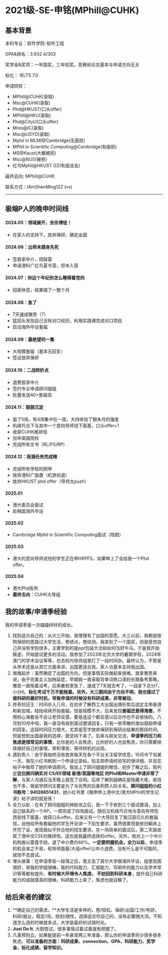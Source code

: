 # 2021级-SE-申铭(MPhill@CUHK)

## **基本背景**

本科专业：软件学院-软件工程

GPA&排名：3.932    4/303

奖学金&奖项：一年国奖，三年校奖。竞赛和论文基本与申请方向无关

标化： IELTS 7.0

申请院校：

- MPhill@CUHK(录取)
- Msc@CUHK(录取) 
- Phd@HKUST(口头offer) 
- MPhill@HKU(录取)  
- Phd@CityU(口头offer)  
- Mres@IC(录取) 
- Msc@USYD(录取) 
- Mphil in MLMI@Cambridge(无面拒) 
- MPhil in Scientific Computing@Cambridge(有面拒) 
- MS@Kaust(大概被拒) 
- Msc@NUS(被拒)
- 红鸟Mphil@HKUST GZ(有面没去)

最终去向:  MPhill@CUHK

联系方式：IAmShenMing122 (vx)

---



## 极端P人的晚申时间线

#### 2024.05：领域展开，坐杀博徒！
- 在家人的支持下，放弃保研，确定出国

#### 2024.06：出师未捷身先死

- 签首家中介，但踩雷
- 申请港科广红鸟夏令营，但未入营

 #### 2024.07：你这个年纪你怎么睡得着觉的

- 回家休息，结果摆了一整个月

#### 2024.08：急了
- 7天速成雅思（7）
- 猛回头发现自己没有对口经历，利用实践课完成对口项目
- 启动海外毕设套磁

####  2024.09：最绝望的一集

- 大规模套磁（基本无回复）
- 签证放弃保研

#### 2024.10：二战转折点
- 退费首家中介
- 签约专业申请顾问姐姐
- 批量发送40+套磁信

#### 2024.11：狠狠沉淀
- 面了5场，有4场集中在一周，大四体验了期末月的强度
- 机缘巧合下与其中一个意向导师线下面基，口头offer+1
- 收获CUHK推研信
- 加申英国院校
- 完成所有文书（RL/PS/RP）

#### 2024.12：我滴任务完成辣
- 完成所有学校的网申
- 放弃港科广面邀（机票劝退）
- 放弃HKUST phd offer（导师太push）

#### 2025.01
- 港大委员会面试
- 赴韩国海外毕设

#### 2025.02
- Cambridge Mphil in Scientific Computing面试（陪跑）

#### 2025.03

- 港大的意向导师说他的学生正在申HKPFS，如果申上了会给我一个Phd offer。

#### 2025.04
- 港大Phd告吹
- **最终去向**：CUHK大导组



## **我的故事/申请季经验**

我的申请季是一次磕磕绊绊的成长。

1. 找到适合自己的：从大三开始，我慢慢有了出国的意愿。大三以前，我都是按照保研的思路过大学生活，卷绩点，卷综测。我拿到了一个国奖，但是感觉自己并没有学到很多，主要学到的是ppt包装大法和如何当好牛马。于是我开始叛逆，开始尝试更多的活动。我参加了2023年北京大学的暑期学校，2024年澳门的学术会议等等，也去校内导师组里打了一段时间杂。最终认为，不管是从学术还是从其它方面来讲，出国更适合我，家人也基本支持我出国。
2. 艰难起步：虽然确定了出国的方向，但是事情实际做起来很难。就拿雅思来说，由于完美主义加拖延症，早期我一直采取背单词练口语的长期备考策略，雅思一直拖着没考，后来暑假里急了，速成了7天就去考了，一战拿下总分7，小分6。**标化考试千万不能拖着。**另外，大三期间由于方向不明，我也错过了做科研的最好时机，导致申请的时候**没有科研成果，非常被动**。
3. 传奇抗压王：时间步入八月，在初步了解西工大出国出境形势后选定主申香港和新加坡。陆陆续续开始套磁，但是规模不大，后来发现**套磁还是得海套**，不用担心海套会不会让老师反感，要是连这个都反感以后合作也不会愉快的。八月到10月中旬，我一直没有收到面试邀请回复，只有一些零散的类似鼓励申请的回复。这段时间压力很大，尤其是签字放弃保研到保研出结果的那段时间。但是想到出国是我的选择，就坚持下来了。后来与朋友交流，**申请季的压力和焦虑是很常见的事情**，比你差的人会焦虑，比你好的人也会焦虑，你只需要继续做好自己的事情，厚积薄发，等待转机的出现。
4. 遇到贵人：由于我始终没有放弃每天在各个平台关注留学信息，10月中下旬某一天，我在小红书刷到一个申请记录帖，贴主把申请经验写的很详细，并且在帖子中推荐了她的申请顾问。我加上了顾问姐姐的微信，初步了解之后，我判定**这位顾问确实对 CS/EE领域 香港/英国等地区 的Phd和Master申请非常了解**，与家人沟通后当天晚上就签了合同。后来了解到姐确实是隐藏大佬，收钱也不多，做留学顾问主要是为了与优秀的后备积攒人际关系。**顾问姐姐的小红书账号：94126651431**，她小红书里《晚申申上港中文/港大MPhil的学生记录》帖子讲的就是我！
5. 全力以赴：在有了顾问姐姐的神助攻之后，我一下子收到三个面试邀请，加上自己联系的一个AP，一周完成了四场面试。随后又机缘巧合地与意向导师在西安线下面基，收获口头offer。后来又有一个大导回复了我沉寂已久的套磁信，说他给所有套磁他的学生开会讲一下招生要求，虽然很累但是依旧躺床上开完了会，发现我似乎符合他的招生要求，在一场简单的面试后，第二天就收获了港中文CSE的推研信，这也是我最终选择的offer。另外，我对上一个中介机构施以雷霆手段，退了中介费约66%。**一定要把握机会，全力以赴**，申请季的机会来之不易，和导师面基/大组offer/让中介退费，没有什么是不可能的，就怕不去尝试。
6. 埋头做事：在申请季告一段落之后，我又去了首尔大学做海外毕设，组里氛围很好，带我的学姐很棒，我的代码能力、汇报能力、写邮件的能力以及学术常识等等都有提升。**有时候大环境令人焦虑， 不妨回到科研本身**，提升自己科研能力的成就感真的很棒，科研能力上来了，焦虑也就自解了。



## **给后来者的建议**

1. **确定自己的需求。**大学生活是多样的，卷/轻松，保研/出国/工作/考研，科研/就业，稳定/闯，规划/随性，选择适合你自己的，没有必要随大流。不知道怎么选的时候就多试，大学是最好的试错时光。
2. **Just Do It.** 大胆尝试，很多事情试着试着就有把握了。
3. 凡事预则立。如果能提前一年甚至两三年准备，那么你的申请季将少很多很多焦虑。**可以准备的方面：科研成果、connection、GPA、科研能力、奖学金、标化成绩、留学知识。**

